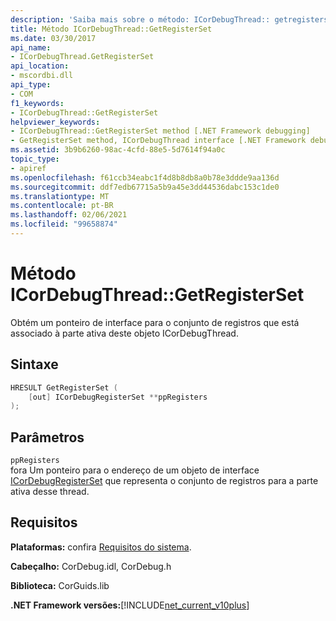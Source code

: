 ```yaml
---
description: 'Saiba mais sobre o método: ICorDebugThread:: getregisterset'
title: Método ICorDebugThread::GetRegisterSet
ms.date: 03/30/2017
api_name:
- ICorDebugThread.GetRegisterSet
api_location:
- mscordbi.dll
api_type:
- COM
f1_keywords:
- ICorDebugThread::GetRegisterSet
helpviewer_keywords:
- ICorDebugThread::GetRegisterSet method [.NET Framework debugging]
- GetRegisterSet method, ICorDebugThread interface [.NET Framework debugging]
ms.assetid: 3b9b6260-98ac-4cfd-88e5-5d7614f94a0c
topic_type:
- apiref
ms.openlocfilehash: f61ccb34eabc1f4d8b8db8a0b78e3ddde9aa136d
ms.sourcegitcommit: ddf7edb67715a5b9a45e3dd44536dabc153c1de0
ms.translationtype: MT
ms.contentlocale: pt-BR
ms.lasthandoff: 02/06/2021
ms.locfileid: "99658874"
---
```

# <a name="icordebugthreadgetregisterset-method"></a>Método ICorDebugThread::GetRegisterSet

Obtém um ponteiro de interface para o conjunto de registros que está associado à parte ativa deste objeto ICorDebugThread.  
  
## <a name="syntax"></a>Sintaxe  
  
```cpp  
HRESULT GetRegisterSet (  
    [out] ICorDebugRegisterSet **ppRegisters  
);  
```  
  
## <a name="parameters"></a>Parâmetros  

 `ppRegisters`  
 fora Um ponteiro para o endereço de um objeto de interface [ICorDebugRegisterSet](icordebugregisterset-interface.md) que representa o conjunto de registros para a parte ativa desse thread.  
  
## <a name="requirements"></a>Requisitos  

 **Plataformas:** confira [Requisitos do sistema](../../get-started/system-requirements.md).  
  
 **Cabeçalho:** CorDebug.idl, CorDebug.h  
  
 **Biblioteca:** CorGuids.lib  
  
 **.NET Framework versões:**[!INCLUDE[net_current_v10plus](../../../../includes/net-current-v10plus-md.md)]
